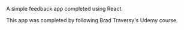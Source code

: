 A simple feedback app completed using React.

This app was completed by following Brad Traversy's Udemy course.